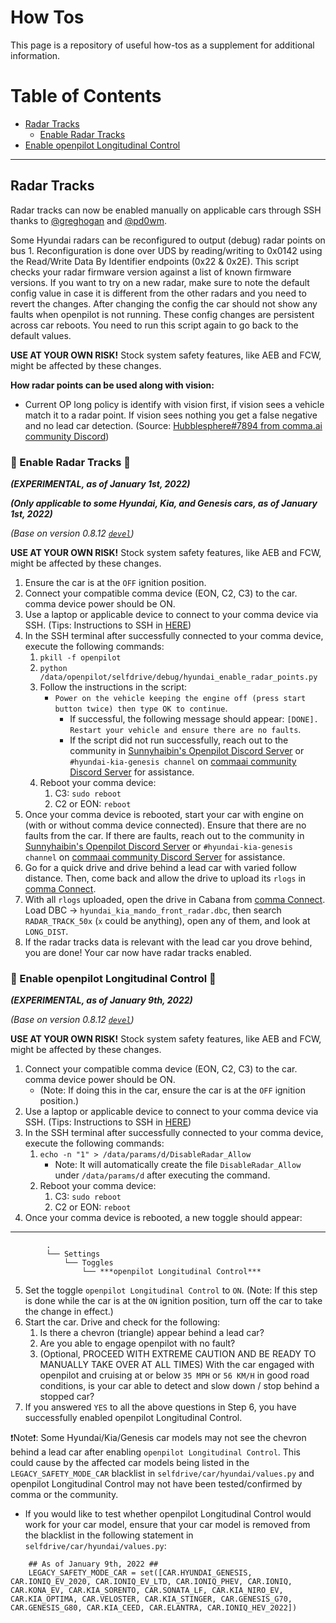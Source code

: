 # How Tos
This page is a repository of useful how-tos as a supplement for additional information.

Table of Contents
=======================

* [Radar Tracks](#Radar-Tracks)
    * [Enable Radar Tracks](#-Enable-Radar-Tracks-)
* [Enable openpilot Longitudinal Control](#-Enable-openpilot-Longitudinal-Control-)

---

## Radar Tracks

Radar tracks can now be enabled manually on applicable cars through SSH thanks to [@greghogan](https://github.com/greghogan) and [@pd0wm](https://github.com/pd0wm).

Some Hyundai radars can be reconfigured to output (debug) radar points on bus 1.
Reconfiguration is done over UDS by reading/writing to 0x0142 using the Read/Write Data By Identifier
endpoints (0x22 & 0x2E). This script checks your radar firmware version against a list of known
firmware versions. If you want to try on a new radar, make sure to note the default config value
in case it is different from the other radars and you need to revert the changes.
After changing the config the car should not show any faults when openpilot is not running.
These config changes are persistent across car reboots. You need to run this script again
to go back to the default values.

**USE AT YOUR OWN RISK!** Stock system safety features, like AEB and FCW, might be affected by these changes.

**How radar points can be used along with vision:**
* Current OP long policy is identify with vision first, if vision sees a vehicle match it to a radar point. If vision sees nothing you get a false negative and no lead car detection. (Source: [Hubblesphere#7894 from comma.ai community Discord](https://discord.com/channels/469524606043160576/872899198738104330/872913890793635872))

### 🚨 Enable Radar Tracks 🚨

***(EXPERIMENTAL, as of January 1st, 2022)***

***(Only applicable to some Hyundai, Kia, and Genesis cars, as of January 1st, 2022)***

*(Base on version 0.8.12 [`devel`](https://github.com/commaai/openpilot/tree/devel))*

**USE AT YOUR OWN RISK!** Stock system safety features, like AEB and FCW, might be affected by these changes.

1. Ensure the car is at the `OFF` ignition position.
2. Connect your compatible comma device (EON, C2, C3) to the car. comma device power should be ON.
3. Use a laptop or applicable device to connect to your comma device via SSH. (Tips: Instructions to SSH in [HERE](https://github.com/commaai/openpilot/wiki/SSH))
4. In the SSH terminal after successfully connected to your comma device, execute the following commands:
    1. `pkill -f openpilot`
    2. `python /data/openpilot/selfdrive/debug/hyundai_enable_radar_points.py`
    3. Follow the instructions in the script:
       * `Power on the vehicle keeping the engine off (press start button twice) then type OK to continue`.
           * If successful, the following message should appear: `[DONE]. Restart your vehicle and ensure there are no faults`.
           * If the script did not run successfully, reach out to the community in [Sunnyhaibin's Openpilot Discord Server](https://discord.gg/wRW3meAgtx) or `#hyundai-kia-genesis channel` on [commaai community Discord Server](https://discord.comma.ai) for assistance.
    4. Reboot your comma device:
        1. C3: `sudo reboot`
        2. C2 or EON: `reboot`
5. Once your comma device is rebooted, start your car with engine on (with or without comma device connected). Ensure that there are no faults from the car. If there are faults, reach out to the community in [Sunnyhaibin's Openpilot Discord Server](https://discord.gg/wRW3meAgtx) or `#hyundai-kia-genesis channel` on [commaai community Discord Server](https://discord.comma.ai) for assistance.
6. Go for a quick drive and drive behind a lead car with varied follow distance. Then, come back and allow the drive to upload its `rlogs` in [comma Connect](https://connect.comma.ai).
7. With all `rlogs` uploaded, open the drive in Cabana from [comma Connect](https://connect.comma.ai). Load DBC -> `hyundai_kia_mando_front_radar.dbc`, then search `RADAR_TRACK_50x` (`x` could be anything), open any of them, and look at `LONG_DIST`.
8. If the radar tracks data is relevant with the lead car you drove behind, you are done! Your car now have radar tracks enabled.

### 🚨 Enable openpilot Longitudinal Control 🚨

***(EXPERIMENTAL, as of January 9th, 2022)***

*(Base on version 0.8.12 [`devel`](https://github.com/commaai/openpilot/tree/devel))*

**USE AT YOUR OWN RISK!** Stock system safety features, like AEB and FCW, might be affected by these changes.

1. Connect your compatible comma device (EON, C2, C3) to the car. comma device power should be ON.
    * (Note: If doing this in the car, ensure the car is at the `OFF` ignition position.)
2. Use a laptop or applicable device to connect to your comma device via SSH. (Tips: Instructions to SSH in [HERE](https://github.com/commaai/openpilot/wiki/SSH))
3. In the SSH terminal after successfully connected to your comma device, execute the following commands:
    1. ```echo -n "1" > /data/params/d/DisableRadar_Allow```
        * Note: It will automatically create the file `DisableRadar_Allow` under `/data/params/d` after executing the command.
    2. Reboot your comma device:
        1. C3: `sudo reboot`
        2. C2 or EON: `reboot`
4. Once your comma device is rebooted, a new toggle should appear:
---
            .
            └── Settings
                └── Toggles
                    └── ***openpilot Longitudinal Control***

5. Set the toggle `openpilot Longitudinal Control` to `ON`. (Note: If this step is done while the car is at the `ON` ignition position, turn off the car to take the change in effect.)
6. Start the car. Drive and check for the following:
   1. Is there a chevron (triangle) appear behind a lead car?
   2. Are you able to engage openpilot with no fault?
   3. (Optional, PROCEED WITH EXTREME CAUTION AND BE READY TO MANUALLY TAKE OVER AT ALL TIMES) With the car engaged with openpilot and cruising at or below `35 MPH` or `56 KM/H` in good road conditions, is your car able to detect and slow down / stop behind a stopped car?
7. If you answered `YES` to all the above questions in Step 6, you have successfully enabled openpilot Longitudinal Control.

❗Note❗: Some Hyundai/Kia/Genesis car models may not see the chevron behind a lead car after enabling `openpilot Longitudinal Control`. This could cause by the affected car models being listed in the `LEGACY_SAFETY_MODE_CAR` blacklist in `selfdrive/car/hyundai/values.py` and openpilot Longitudinal Control may not have been tested/confirmed by comma or the community.
* If you would like to test whether openpilot Longitudinal Control would work for your car model, ensure that your car model is removed from the blacklist in the following statement in `selfdrive/car/hyundai/values.py`:
```
    ## As of January 9th, 2022 ##
    LEGACY_SAFETY_MODE_CAR = set([CAR.HYUNDAI_GENESIS, CAR.IONIQ_EV_2020, CAR.IONIQ_EV_LTD, CAR.IONIQ_PHEV, CAR.IONIQ, CAR.KONA_EV, CAR.KIA_SORENTO, CAR.SONATA_LF, CAR.KIA_NIRO_EV, CAR.KIA_OPTIMA, CAR.VELOSTER, CAR.KIA_STINGER, CAR.GENESIS_G70, CAR.GENESIS_G80, CAR.KIA_CEED, CAR.ELANTRA, CAR.IONIQ_HEV_2022])
```
